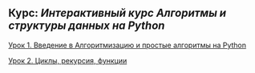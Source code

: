 ## Курс: *Интерактивный курс Алгоритмы и структуры данных на Python*
[Урок 1. Введение в Алгоритмизацию и простые алгоритмы на Python](hw1)

[Урок 2. Циклы, рекурсия, функции](hw2)